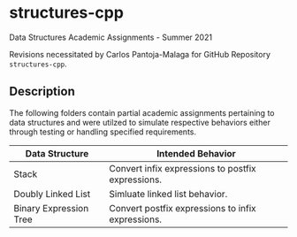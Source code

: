 # structures-cpp
Data Structures Academic Assignments - Summer 2021

Revisions necessitated by Carlos Pantoja-Malaga for GitHub Repository ```structures-cpp```.

## Description
The following folders contain partial academic assignments pertaining to data structures and were utilzed to simulate respective behaviors either through testing or handling specified requirements.

|Data Structure|Intended Behavior|
|---|---|
|Stack|Convert infix expressions to postfix expressions.|
|Doubly Linked List|Simluate linked list behavior.|
|Binary Expression Tree|Convert postfix expressions to infix expressions.|
